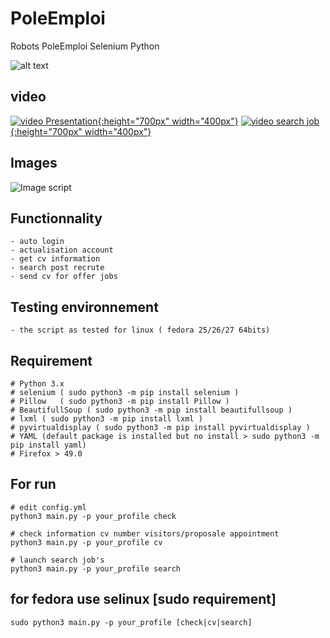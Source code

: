 # PoleEmploi
Robots PoleEmploi Selenium Python  

![alt text](http://alloemploi.fr/img/logo-pole-emploi.png)  

## video 
[![video Presentation](http://img.youtube.com/vi/KfOyb2EXQnY/0.jpg){:height="700px" width="400px"}](https://www.youtube.com/watch?v=KfOyb2EXQnY&feature=youtu.be) [![video search job](http://img.youtube.com/vi/uXtCLqZzZvU/0.jpg){:height="700px" width="400px"}](https://www.youtube.com/watch?v=uXtCLqZzZvU&feature=youtu.be)

## Images
![Image script](https://www.cuby-hebergs.com/dl/projet/polemplois.png)  

## Functionnality
```
- auto login
- actualisation account
- get cv information
- search post recrute
- send cv for offer jobs
```

## Testing environnement
```
- the script as tested for linux ( fedora 25/26/27 64bits)
```


## Requirement
```
# Python 3.x
# selenium ( sudo python3 -m pip install selenium )
# Pillow   ( sudo python3 -m pip install Pillow )
# BeautifullSoup ( sudo python3 -m pip install beautifullsoup )
# lxml ( sudo python3 -m pip install lxml ) 
# pyvirtualdisplay ( sudo python3 -m pip install pyvirtualdisplay ) 
# YAML (default package is installed but no install > sudo python3 -m pip install yaml) 
# Firefox > 49.0 
```

## For run
```
# edit config.yml
python3 main.py -p your_profile check

# check information cv number visitors/proposale appointment 
python3 main.py -p your_profile cv

# launch search job's
python3 main.py -p your_profile search
```

## for fedora use selinux [sudo requirement]
```
sudo python3 main.py -p your_profile [check|cv|search]
```


